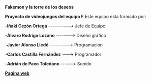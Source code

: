 **Fakemon y la torre de los deseos**

**Proyecto de videojuegos del equipo F**
Este equipo esta formado por:

  -**Iñaki Cezón Ortega** ----------> Jefe de Equipo 

  -**Álvaro Rodrigo Lozano** -------> Diseño gráfico

  -**Javier Alonso Lledó** ---------> Programación

  -**Carlos Castilla Fernández** ---> Programador
 
  -**Adrián de Paco Toledano** -----> Sonido
 
**[Pagina web](https://inaki55.wixsite.com/fakemon)**

